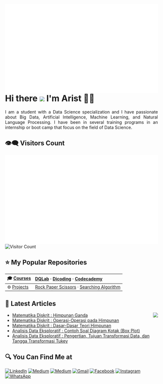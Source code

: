 <img align='right' src = "https://github.com/myarist/github-stats-transparent/blob/output/generated/overview.svg">

# Hi there <img src="https://github.com/TheDudeThatCode/TheDudeThatCode/blob/master/Assets/Hi.gif" width="30px"> I'm Arist 🧑🏻

<p align="justify">
  I am a student with a Data Science specialization and I have passionate about Big Data, Artificial Intelligence, Machine Learning, and Natural Language Processing. I have been in several training programs in an internship or boot camp that focus on the field of Data Science.
</p>

## 👁‍🗨 Visitors Count


<img align='right' src = "https://github.com/myarist/github-stats-transparent/blob/output/generated/languages.svg">

![Visitor Count](https://profile-counter.glitch.me/{myarist}/count.svg)

 ## ⭐ My Popular Repositories

| 🎓 [Courses](https://github.com/myarist/Courses) | [DQLab](https://github.com/MyArist/DQLab) · [Dicoding](https://github.com/myarist/Dicoding) · [Codecademy](https://github.com/myarist/Codecademy) |
|:--------|:--------------------|
| ⚙  [Projects](https://github.com/myarist/Projects) | [Rock Paper Scissors](https://github.com/myarist/Rock-Paper-Scissors) · [Searching Algorithm](https://github.com/myarist/Searching-Program) | 

## 📃 Latest Articles

<img align='right' src="https://media0.giphy.com/media/f6hnhHkks8bk4jwjh3/giphy.gif" height="150px">

<!-- BLOG-POST-LIST:START -->
- [Matematika Diskrit : Himpunan Ganda](https://www.belajarstatistics.com/blog/2021/05/27/himpunan-ganda/)
- [Matematika Diskrit : Operasi-Operasi pada Himpunan](https://www.belajarstatistics.com/blog/2021/05/26/operasi-pada-himpunan/)
- [Matematika Diskrit : Dasar-Dasar Teori Himpunan](https://www.belajarstatistics.com/blog/2021/05/25/dasar-dasar-teori-himpunan/)
- [Analisis Data Eksploratif : Contoh Soal Diagram Kotak (Box Plot)](https://www.belajarstatistics.com/blog/2021/05/24/contoh-soal-diagram-kotak-box-plot/)
- [Analisis Data Eksploratif : Pengertian, Tujuan Transformasi Data, dan Tangga Transformasi Tukey](https://www.belajarstatistics.com/blog/2021/05/23/pengertian-transformasi-tukey/)
<!-- BLOG-POST-LIST:END -->

## 🔍 You Can Find Me at

<p>
  <a href="https://www.linkedin.com/in/myarist" target="_blank"><img alt="LinkedIn" src="https://img.shields.io/badge/linkedin-%230077B5.svg?&style=for-the-badge&logo=linkedin&logoColor=white" /></a>  
  <a href="https://medium.com/@myarist" target="_blank"><img alt="Medium" src="https://img.shields.io/badge/medium-%2312100E.svg?&style=for-the-badge&logo=medium&logoColor=white" /></a>  
  <a href="https://www.kaggle.com/myarist" target="_blank"><img alt="Medium" src="https://img.shields.io/badge/Kaggle-2C8EBB?&style=for-the-badge&logo=kaggle&logoColor=white" /></a>  
  <a href="mailto:aristyanto2320@gmail.com" target="_blank"><img alt="Gmail" src="https://img.shields.io/badge/gmail-D14836?&style=for-the-badge&logo=gmail&logoColor=white"/></a>    
  <a href="https://www.facebook.com/myarist" target="_blank"><img alt="Facebook" src="https://img.shields.io/badge/facebook-%231877F2.svg?&style=for-the-badge&logo=facebook&logoColor=white" /></a>  
  <a href="https://www.instagram.com/my_arist" target="_blank"><img alt="Instagram" src="https://img.shields.io/badge/instagram-%23E4405F.svg?&style=for-the-badge&logo=instagram&logoColor=white" /></a>  
<!--   <a href="https://twitter.com/my_arist" target="_blank"><img alt="Twitter" src="https://img.shields.io/badge/twitter-%231DA1F2.svg?&style=for-the-badge&logo=twitter&logoColor=white" /></a>   -->
  <a href="https://wa.me/" target="_blank"><img alt="WhatsApp" src="https://img.shields.io/badge/WhatsApp-25D366?style=for-the-badge&logo=whatsapp&logoColor=white" /></a>  
</p>
